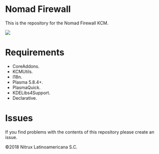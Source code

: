 # Nomad Firewall

This is the repository for the Nomad Firewall KCM.

![](https://i.imgur.com/AcguO3w.png)

# Requirements
- CoreAddons.
- KCMUtils.
- I18n.
- Plasma 5.8.4+.
- PlasmaQuick.
- KDELibs4Support.
- Declarative.

# Issues
If you find problems with the contents of this repository please create an issue.

©2018 Nitrux Latinoamericana S.C.
